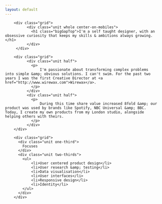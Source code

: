 ```yaml
---
layout: default
---
```


<div class="wider ligGreyToWhite">


		<div class="grid">
		      <div class="unit whole center-on-mobiles">
		        <h1 class="bigGapTop">I'm a self taught designer, with an obsessive curiosity that keeps my skills & ambitions always growing. </h1>
		      </div>
		 </div>

		<div class="grid">
		      <div class="unit half">
		        <p>
		        	I'm passionate about transforming complex problems into simple &amp; obvious solutions. I can't swim. For the past two years I was the first Creative Director at <a href="http://www.wirewax.com">Wirewax</a>. 
		        </p>
		      </div>
		      <div class="unit half">
		        <p>
		        	During this time share value increased 8fold &amp; our product was used by brands like Spotify, NBC Universal &amp; BBC.  Today, I create my own products from my London studio, alongside helping others with theirs.
		        </p>
		      </div>
		</div>		 

		<div class="grid">
	      <div class="unit one-third">
	        Focuses
	      </div>
	      <div class="unit two-thirds">
	        <ul>
	        	<li>User centered product design</li>
	        	<li>User research &amp; testing</li>
	        	<li>Data visualisation</li>
	        	<li>User interfaces</li>
	        	<li>Responsive design</li>
	        	<li>Identity</li>
	        </ul>
	      </div>
	    </div>

</div>		